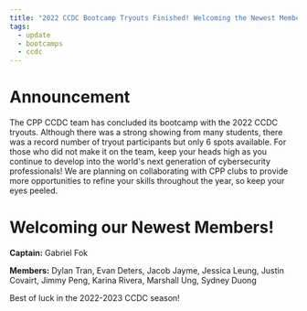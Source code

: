 ```yaml
---
title: "2022 CCDC Bootcamp Tryouts Finished! Welcoming the Newest Members!"
tags:
  - update
  - bootcamps
  - ccdc
---
```


# Announcement

The CPP CCDC team has concluded its bootcamp with the 2022 CCDC tryouts. Although there was a strong showing from many students, there was a record number of tryout participants but only 6 spots available. For those who did not make it on the team, keep your heads high as you continue to develop into the world's next generation of cybersecurity professionals! We are planning on collaborating with CPP clubs to provide more opportunities to refine your skills throughout the year, so keep your eyes peeled. 

# Welcoming our Newest Members!

**Captain:** Gabriel Fok

**Members:** Dylan Tran, Evan Deters, Jacob Jayme, Jessica Leung, Justin Covairt, Jimmy Peng, Karina Rivera, Marshall Ung, Sydney Duong

Best of luck in the 2022-2023 CCDC season!